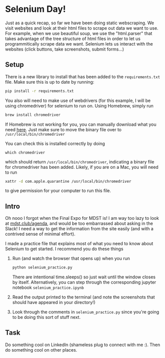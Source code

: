 # Selenium Day!
Just as a quick recap, so far we have been doing static webscraping. 
We visit websites and look at their html files to scrape out data we want to use. 
For example, when we use beautiful soup, we use the "html.parser" that takes advantage of the tree structure of html files in order to let us programmitically scrape data we want.
Selenium lets us interact with the websites (click buttons, take screenshots, submit forms...)

## Setup
There is a new library to install that has been added to the ```requirements.txt``` file. Make sure this is up to date by running:

```bash
pip install -r requirements.txt
```

You also will need to make use of webdrivers (for this example, I will be using chromedriver) for selenium to run on. Using Homebrew, simply run 
```bash
brew install chromedriver
```
If Homebrew is not working for you, you can manually download what you need [here](https://chromedriver.chromium.org/downloads). Just make sure to move the binary file over to ```/usr/local/bin/chromedriver```


You can check this is installed correctly by doing 
```
which chromedriver
```
which should return ```/usr/local/bin/chromedriver```, indicating a binary file for chromedriver has been added. Likely, if you are on a Mac, you will need to run 
```bash
xattr -d com.apple.quarantine /usr/local/bin/chromedriver
``` 
to give permission for your computer to run this file.


## Intro
Oh nooo I forgot when the Final Expo for MDST is! I am way too lazy to look at [mdst.club/agenda](https://www.mdst.club/agenda), and would be too embarrassed about asking in the Slack! I need a way to get the information from the site easily (and with a contrived sense of minimal effort).

I made a practice file that explains most of what you need to know about Selenium to get started. I recommend you do these things

1. Run (and watch the browser that opens up) when you run
    ```bash
    python selenium_practice.py
    ```
    There are intentional time.sleeps() so just wait until the window closes by itself. Alternatively, you can step through the corresponding jupyter notebook 
    ```selenium_practice.ipynb```

2. Read the output printed to the terminal (and note the screenshots that should have appeared in your directory!)
3. Look through the comments in ```selenium_practice.py``` since you're going to be doing this sort of stuff next. 

## Task
Do something cool on LinkedIn (shameless plug to connect with me :). Then do something cool on other places.